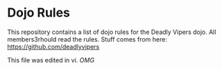 Dojo Rules
==========

This repository contains a list of dojo rules for the Deadly Vipers dojo.
All members3rhould read the rules.
Stuff comes from here: https://github.com/deadlyvipers

This file was edited in vi. *OMG* 
